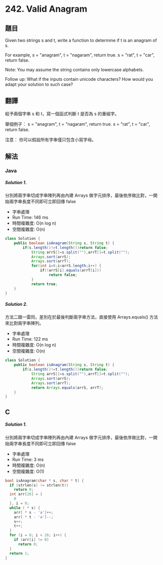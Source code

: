 # 242. Valid Anagram

## 題目

Given two strings s and t, write a function to determine if t is an anagram of s.

For example,
s = "anagram", t = "nagaram", return true.
s = "rat", t = "car", return false.

Note:
You may assume the string contains only lowercase alphabets.

Follow up:
What if the inputs contain unicode characters? How would you adapt your solution to such case?

## 翻譯

給予兩個字串 s 和 t，寫一個函式判斷 t 是否為 s 的重組字。

舉個例子：
s = "anagram", t = "nagaram", return true.
s = "rat", t = "car", return false.

注意：
你可以假設所有字串僅只包含小寫字母。


## 解法

### Java

##### Solution 1.

分別將兩字串切成字串陣列再由內建 Arrays 做字元排序，最後依序做比對，一開始兩字串長度不同即可立即回傳 false

- 字串處理
- Run Time: 146 ms
- 時間複雜度: O(n log n)
- 空間複雜度: O(n)

```java
class Solution {
    public boolean isAnagram(String s, String t) {
        if(s.length()!=t.length())return false;
    		String arrS[]=s.split(""),arrT[]=t.split("");
    		Arrays.sort(arrS);
    		Arrays.sort(arrT);
    		for(int i=0;i<arrS.length;i++) {
    			if(!arrS[i].equals(arrT[i]))
    				return false;
    		}
    		return true;
    }
}
```

##### Solution 2.

方法二跟一雷同，差別在於最後判斷兩字串方法，直接使用 Arrays.equals() 方法來比對兩字串陣列。

- 字串處理
- Run Time: 122 ms
- 時間複雜度: O(n log n)
- 空間複雜度: O(n)

```java
class Solution {
    public boolean isAnagram(String s, String t) {
        if(s.length()!=t.length())return false;
    		String arrS[]=s.split(""),arrT[]=t.split("");
    		Arrays.sort(arrS);
    		Arrays.sort(arrT);
    		return Arrays.equals(arrS, arrT);
    }
}
```

## C

##### Solution 1.

分別將兩字串切成字串陣列再由內建 Arrays 做字元排序，最後依序做比對，一開始兩字串長度不同即可立即回傳 false

- 字串處理
- Run Time: 3 ms
- 時間複雜度: O(n)
- 空間複雜度: O(1)

```c
bool isAnagram(char * s, char * t) {
  if (strlen(s) != strlen(t))
    return 0;
  int arr[26] = {
    0
  }, i = 0;
  while ( * s) {
    arr[ * s - 'a']++;
    arr[ * t - 'a']--;
    s++;
    t++;
  }
  for (i = 0; i < 26; i++) {
    if (arr[i] != 0)
      return 0;
  }
  return 1;
}
```

